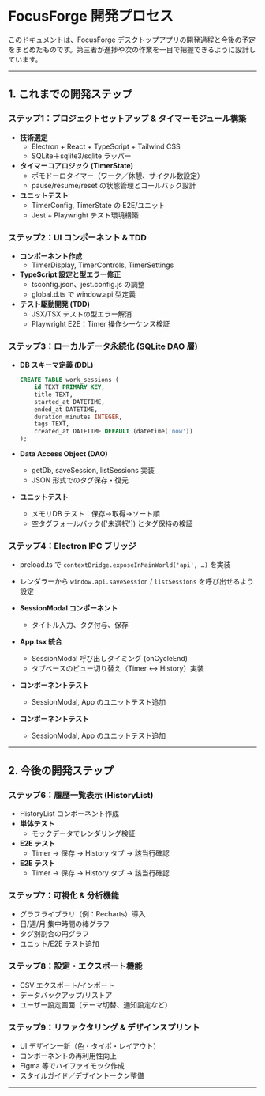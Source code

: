 # FocusForge 開発プロセス

このドキュメントは、FocusForge デスクトップアプリの開発過程と今後の予定をまとめたものです。第三者が進捗や次の作業を一目で把握できるように設計しています。

---

## 1. これまでの開発ステップ

### ステップ1：プロジェクトセットアップ & タイマーモジュール構築

- **技術選定**
  - Electron + React + TypeScript + Tailwind CSS
  - SQLite＋sqlite3/sqlite ラッパー
- **タイマーコアロジック (TimerState)**
  - ポモドーロタイマー（ワーク／休憩、サイクル数設定）
  - pause/resume/reset の状態管理とコールバック設計
- **ユニットテスト**
  - TimerConfig, TimerState の E2E/ユニット
  - Jest + Playwright テスト環境構築

### ステップ2：UI コンポーネント & TDD

- **コンポーネント作成**
  - TimerDisplay, TimerControls, TimerSettings
- **TypeScript 設定と型エラー修正**
  - tsconfig.json、jest.config.js の調整
  - global.d.ts で window.api 型定義
- **テスト駆動開発 (TDD)**
  - JSX/TSX テストの型エラー解消
  - Playwright E2E：Timer 操作シーケンス検証

### ステップ3：ローカルデータ永続化 (SQLite DAO 層)

- **DB スキーマ定義 (DDL)**

  ```sql
  CREATE TABLE work_sessions (
      id TEXT PRIMARY KEY,
      title TEXT,
      started_at DATETIME,
      ended_at DATETIME,
      duration_minutes INTEGER,
      tags TEXT,
      created_at DATETIME DEFAULT (datetime('now'))
  );
  ```

- **Data Access Object (DAO)**
  - getDb, saveSession, listSessions 実装
  - JSON 形式でのタグ保存・復元
- **ユニットテスト**
  - メモリDB テスト：保存→取得→ソート順
  - 空タグフォールバック(['未選択']) とタグ保持の検証

### ステップ4：Electron IPC ブリッジ

- preload.ts で `contextBridge.exposeInMainWorld('api', …)` を実装
- レンダラーから `window.api.saveSession` / `listSessions` を呼び出せるよう設定

- **SessionModal コンポーネント**
  - タイトル入力、タグ付与、保存
- **App.tsx 統合**
  - SessionModal 呼び出しタイミング (onCycleEnd)
  - タブベースのビュー切り替え（Timer ↔ History）実装
- **コンポーネントテスト**
  - SessionModal, App のユニットテスト追加
- **コンポーネントテスト**
    - SessionModal, App のユニットテスト追加

---

## 2. 今後の開発ステップ

### ステップ6：履歴一覧表示 (HistoryList)

- HistoryList コンポーネント作成
- **単体テスト**
  - モックデータでレンダリング検証
- **E2E テスト**
  - Timer → 保存 → History タブ → 該当行確認
- **E2E テスト**
    - Timer → 保存 → History タブ → 該当行確認

### ステップ7：可視化 & 分析機能

- グラフライブラリ（例：Recharts）導入
- 日/週/月 集中時間の棒グラフ
- タグ別割合の円グラフ
- ユニット/E2E テスト追加

### ステップ8：設定・エクスポート機能

- CSV エクスポート/インポート
- データバックアップ/リストア
- ユーザー設定画面（テーマ切替、通知設定など）

### ステップ9：リファクタリング & デザインスプリント

- UI デザイン一新（色・タイポ・レイアウト）
- コンポーネントの再利用性向上
- Figma 等でハイファイモック作成
- スタイルガイド／デザイントークン整備

---